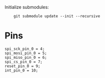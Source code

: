 Initialize submodules:

        git submodule update --init --recursive



Pins
====

    spi_sck_pin_0 = 4;
    spi_mosi_pin_0 = 5;
    spi_miso_pin_0 = 6;
    spi_cs_pin_0 = 7;
    reset_pin_0 = 9;
    int_pin_0 = 10;
